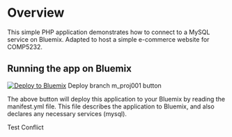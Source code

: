 # Overview

This simple PHP application demonstrates how to connect to a MySQL service on Bluemix. Adapted to host a simple e-commerce website for COMP5232.

## Running the app on Bluemix

[![Deploy to Bluemix](https://bluemix.net/deploy/button.png)](https://bluemix.net/deploy?repository=https://github.com/comp5232outsource/php-mysql&branch=m_proj001)
Deploy branch m_proj001 button

The above button will deploy this application to your Bluemix by reading the manifest.yml file. This file describes the application to Bluemix, and also declares any necessary services (mysql).

Test Conflict
